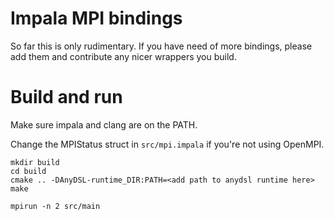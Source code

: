 # Impala MPI bindings

So far this is only rudimentary. If you have need of more bindings, please add them and contribute any nicer wrappers you build.

# Build and run

Make sure impala and clang are on the PATH.

Change the MPIStatus struct in `src/mpi.impala` if you're not using OpenMPI.

    mkdir build
    cd build
    cmake .. -DAnyDSL-runtime_DIR:PATH=<add path to anydsl runtime here>
    make

    mpirun -n 2 src/main
